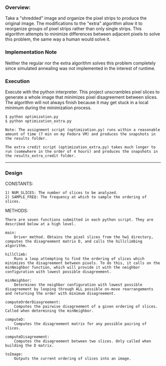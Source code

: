 ### Overview:

Take a "shredded" image and organize the pixel strips to produce the original image. The modifications to the "extra" algorithm allow it to reorganize groups of pixel strips rather than only single strips. This algorithm attempts to minimize differences between adjacent pixels to solve this problem, the same way a human would solve it.

### Implementation Note
Neither the regular nor the extra algorithm solves this problem completely since simulated annealing was not implemented in the interest of runtime.

### Execution

Execute with the python interpreter. This project unscrambles pixel slices to generate a whole image that minimizes pixel disagreement between slices. The algorithm will not always finish because it may get stuck in a local minimum during the minimization process.

	$ python optimization.py
	$ python optimization_extra.py

	Note: The assignment script (optimization.py) runs within a reasonable amount of time (7 min on my Fedora VM) and produces the snapshots in the results folder.

	The extra credit script (optimization_extra.py) takes much longer to run (somewhere in the order of 4 hours) and produces the snapshots in the results_extra_credit folder.

-------------------------------------------------------------------------------

### Design

CONSTANTS:

	1) NUM_SLICES: The number of slices to be analyzed.
	2) SAMPLE_FREQ: The frequency at which to sample the ordering of slices.

METHODS:

	There are seven functions submitted in each python script. They are described below at a high level.

	main:
		Driver method. Obtains the pixel slices from the hw1 directory, computes the disagreement matrix D, and calls the hillclimbing algorithm.

	hillClimb:
		Runs a loop attempting to find the ordering of slices which minimizes the disagreement between pixels. To do this, it calls on the minNeighbor function, which will provide it with the neighbor configuration with lowest possible disagreement.

	minNeighbor:
		Determines the neighbor configuration with lowest possible disagreement by looping through ALL possible on-move rearrangements and returning the order with minimum disagreement.

	computeOrderDiasgreement:
		Computes the pairwise disagreement of a given ordering of slices. Called when determining the minNeighbor.

	computeD:
		Computes the disagreement matrix for any possible pairing of slices.

	computeDisagreement:
		Computes the disagreement between two slices. Only called when building the D matrix.

	toImage:
		Outputs the current ordering of slices into an image.
